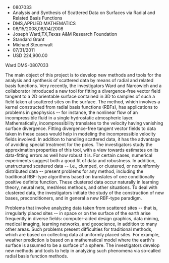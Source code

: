 
* 0807033
* Analysis and Synthesis of Scattered Data on Surfaces via Radial and Related Basis Functions
* DMS,APPLIED MATHEMATICS
* 08/15/2008,08/04/2008
* Joseph Ward,TX,Texas A&M Research Foundation
* Standard Grant
* Michael Steuerwalt
* 07/31/2011
* USD 224,900.00

Ward DMS-0807033

The main object of this project is to develop new methods and tools for the
analysis and synthesis of scattered data by means of radial and related basis
functions. Very recently, the investigators Ward and Narcowich and a
collaborator introduced a new tool for fitting a divergence-free vector field
tangent to a 2D orientable surface contained in 3D to samples of such a field
taken at scattered sites on the surface. The method, which involves a kernel
constructed from radial basis functions (RBFs), has applications to problems in
geophysics -- for instance, the nonlinear flow of an incompressible fluid in a
single hydrostatic atmospheric layer. Mathematically, incompressibility
translates to the velocity having vanishing surface divergence. Fitting
divergence-free tangent vector fields to data taken in these cases would help in
modeling the incompressible velocity fields involved. In addition to handling
scattered data, it has the advantage of avoiding special treatment for the
poles. The investigators study the approximation properties of this tool, with a
view towards estimates on its data-fitting errors as well how robust it is. For
certain cases, numerical experiments suggest both a good fit of data and
robustness. In addition, unstructured scattered data -- i.e., clumped, or
clustered, or nonuniformly distributed data -- present problems for any method,
including the traditional RBF-type algorithms based on translates of one
conditionally positive definite function. These clustered data occur naturally
in learning theory, neural nets, meshless methods, and other situations. To deal
with clustered data, the investigators initiate the study of the construction of
new bases, preconditioners, and in general a new RBF-type paradigm.

Problems that involve analyzing data taken from scattered sites -- that is,
irregularly placed sites -- in space or on the surface of the earth arise
frequently in diverse fields: computer-aided design graphics, data mining,
medical imaging, learning networks, and geoscience, in addition to many other
areas. Such problems present difficulties for traditional methods, which are
based on collecting data at uniformly placed sites. For example, weather
prediction is based on a mathematical model where the earth's surface is assumed
to be a surface of a sphere. The investigators develop new methods and tools to
help in analyzing such phenomena via so-called radial basis function methods.
